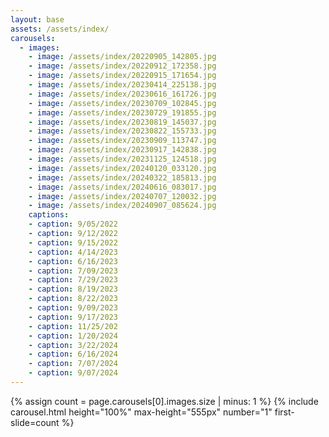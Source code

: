 ```yaml
---
layout: base
assets: /assets/index/
carousels:
  - images:
    - image: /assets/index/20220905_142805.jpg
    - image: /assets/index/20220912_172358.jpg
    - image: /assets/index/20220915_171654.jpg
    - image: /assets/index/20230414_225138.jpg
    - image: /assets/index/20230616_161726.jpg
    - image: /assets/index/20230709_102845.jpg
    - image: /assets/index/20230729_191855.jpg
    - image: /assets/index/20230819_145037.jpg
    - image: /assets/index/20230822_155733.jpg
    - image: /assets/index/20230909_113747.jpg
    - image: /assets/index/20230917_142838.jpg
    - image: /assets/index/20231125_124518.jpg
    - image: /assets/index/20240120_033120.jpg
    - image: /assets/index/20240322_185813.jpg
    - image: /assets/index/20240616_083017.jpg
    - image: /assets/index/20240707_120032.jpg
    - image: /assets/index/20240907_085624.jpg
    captions:
    - caption: 9/05/2022
    - caption: 9/12/2022
    - caption: 9/15/2022
    - caption: 4/14/2023
    - caption: 6/16/2023
    - caption: 7/09/2023
    - caption: 7/29/2023
    - caption: 8/19/2023
    - caption: 8/22/2023
    - caption: 9/09/2023
    - caption: 9/17/2023
    - caption: 11/25/202
    - caption: 1/20/2024
    - caption: 3/22/2024
    - caption: 6/16/2024
    - caption: 7/07/2024
    - caption: 9/07/2024
---
```


{% assign count = page.carousels[0].images.size | minus: 1 %}
{% include carousel.html height="100%" max-height="555px" number="1" first-slide=count %}
